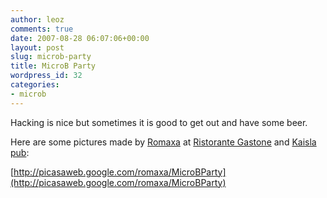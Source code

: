 ```yaml
---
author: leoz
comments: true
date: 2007-08-28 06:07:06+00:00
layout: post
slug: microb-party
title: MicroB Party
wordpress_id: 32
categories:
- microb
---
```


Hacking is nice but sometimes it is good to get out and have some beer.

Here are some pictures made by [Romaxa](http://romaxa-microb.blogspot.com/) at [Ristorante Gastone](http://www.ristorantegastone.fi/) and [Kaisla pub](http://www.oluthuone.com/ravintolat/kaisla.php):

[http://picasaweb.google.com/romaxa/MicroBParty](http://picasaweb.google.com/romaxa/MicroBParty)
